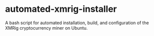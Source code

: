 # automated-xmrig-installer
A bash script for automated installation, build, and configuration of the XMRig cryptocurrency miner on Ubuntu.
